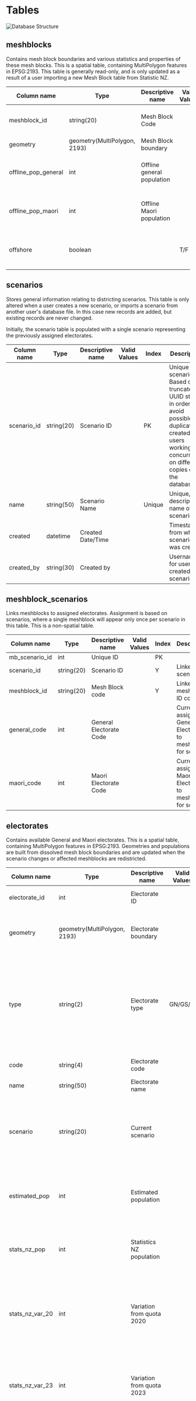 # Tables

![Database Structure](images/design.png)

## meshblocks 

Contains mesh block boundaries and various statistics and properties of these mesh blocks. This is a spatial table, containing MultiPolygon features in EPSG:2193. This table is generally read-only, and is only updated as a result of a user importing a new Mesh Block table from Statistic NZ.

| Column name   | Type          |  Descriptive name | Valid Values | Index | Description
| ------------- | ------------- | ----------------- | ------------ | ----- | ----------
| meshblock_id     | string(20)    | Mesh Block Code   |              | PK    | Unique mesh block ID, e.g. MB 0847800
| geometry      | geometry(MultiPolygon, 2193)  | Mesh Block boundary |  | Spatial | 
| offline_pop_general | int | Offline general population | | | Offline general population of mesh block
| offline_pop_maori | int | Offline Maori population | | | Offline Maori population of mesh block
| offshore | boolean |  | T/F | | True if mesh block is an offshore mesh block

## scenarios

Stores general information relating to districting scenarios. This table is only altered when a user creates a new scenario, or imports a scenario from another user's database file. In this case new records are added, but existing records are never changed.

Initially, the scenario table is populated with a single scenario representing the previously assigned electorates.

| Column name   | Type          |  Descriptive name | Valid Values | Index | Description
| ------------- | ------------- | ----------------- | ------------ | ----- | ----------
| scenario_id     | string(20)  | Scenario ID |              | PK    | Unique scenario ID. Based on a truncated UUID string in order to avoid possible duplicates created by users working concurrently on different copies of the database.
| name     | string(50)  | Scenario Name |              | Unique  | Unique, descriptive name of scenario
| created | datetime | Created Date/Time |              |         | Timestamp from when scenario was created
| created_by | string(30) | Created by |                |         | Username for user who created the scenario

## meshblock_scenarios

Links meshblocks to assigned electorates. Assignment is based on scenarios, where a single meshblock will appear only once per scenario in this table. This is a non-spatial table.

| Column name   | Type          |  Descriptive name | Valid Values | Index | Description
| ------------- | ------------- | ----------------- | ------------ | ----- | ----------
| mb_scenario_id | int | Unique ID |  | PK | 
| scenario_id     | string(20)  | Scenario ID |              |   Y  | Linked scenario ID
| meshblock_id | string(20) | Mesh Block code |  | Y | Linked meshblock ID code
| general_code | int | General Electorate Code | | | Currently assigned General Electorate to meshblock for scenario
| maori_code | int | Maori Electorate Code | | | Currently assigned Maori Electorate to meshblock for scenario

## electorates

Contains available General and Maori electorates. This is a spatial table, containing MultiPolygon features in EPSG:2193. Geometries and populations are built from dissolved mesh block boundaries and are updated when the scenario changes or affected meshblocks are redistricted.

| Column name   | Type          |  Descriptive name | Valid Values | Index | Description
| ------------- | ------------- | ----------------- | ------------ | ----- | ----------
| electorate_id     | int    | Electorate ID   |              | PK    | Unique electorate ID
| geometry      | geometry(MultiPolygon, 2193)  | Electorate boundary |  | Spatial | Current dissolved boundary of assigned mesh blocks
| type | string(2) | Electorate type | GN/GS/M  | Y | Contains 'GN' for General North Island electorates, 'GS' for General South Island, or 'M' for Maori electorates
| code | string(4) | Electorate code |  | | Code for electorate, e.g. '0302'
| name | string(50) | Electorate name |  | | Name of electorate
| scenario | string(20) | Current scenario | | | Contains the current scenario from which the populations and boundary were calculated
| estimated_pop | int | Estimated population | | | Estimated (offline) population based on rough mesh block populations
| stats_nz_pop | int | Statistics NZ population | | | Population obtained from Statistics NZ API, or NULL if not available
| stats_nz_var_20 | int | Variation from quota  2020 | | | Projected variation from quota as of 2020 obtained from Statistics NZ API, or NULL if not available
| stats_nz_var_23 | int | Variation from quota 2023 | | | Projected variation from quota as of 2023 from Statistics NZ API, or NULL if not available
| invalid | boolean |  | T/F | | True if electorate has failed validation tests
| invalid_reason | string(200) |  | | | String describing why electorate failed validation

## quotas

Contains population quotas for the different electorate types. Used to retrieve the target population quota for electorates.

| Column name   | Type          |  Descriptive name | Valid Values | Index | Description
| ------------- | ------------- | ----------------- | ------------ | ----- | ----------
| type | string(2) | Electorate type | GN/GS/M  | Y | Contains 'GN' for General North Island electorates, 'GS' for General South Island, or 'M' for Maori electorates
| quota | int | Population quota | | | Target population for electorates of this type


## meshblock_archive

Contains archived mesh block boundaries. This is a spatial table, containing MultiPolygon features in EPSG:2193. It is used to store outdated mesh block boundaries after users import a new master mesh block boundary file into the database.

| Column name   | Type          |  Descriptive name | Valid Values | Index | Description
| ------------- | ------------- | ----------------- | ------------ | ----- | ----------
| meshblock_archive_id     | int    | Mesh Block archive ID   |              | PK    | 
| meshblock_id     | string(20)    | Mesh Block Code   |              |     | Unique mesh block ID, e.g. MB 0847800
| version     | string(50)    | Version code   |              |     | Meshblock version ID. This is equal for all meshblocks from the same version of the meshblock table
| geometry      | geometry(MultiPolygon, 2193)  | Mesh Block boundary |  |  | Boundary of mesh block stored as it was when the version of the mesh block table was archived

## user_log

Contains a log of the history of user interactions with the meshblock and electorates. New rows are appended whenever a user redistricts a meshblock whilst using the application.

| Column name   | Type          |  Descriptive name | Valid Values | Index | Description
| ------------- | ------------- | ----------------- | ------------ | ----- | ----------
| log_id    | int    | Log row ID   |              | PK    | 
| timestamp     | datetime    |   |              |     | Timestamp of change
| username | string(30) |  | | | Name of user who performed change
| meshblock_version | string(50) |  | | | Meshblock version ID which the change was based on
| scenario | string(20) |  | | | Scenario in which the change was made
| meshblock_id     | string(20)    | Mesh Block Code   |              |     | ID of mesh block changed, e.g. MB 0847800
| type | string(1) | Electorate type | G/M  |   | Contains 'G' for General electorate changes, 'M' for Maori electorate changes
| from | int| 'From' electorate |   |   | Electorate assigned prior to the change
| to | int| 'To' electorate |   |   | Electorate assigned after the change

